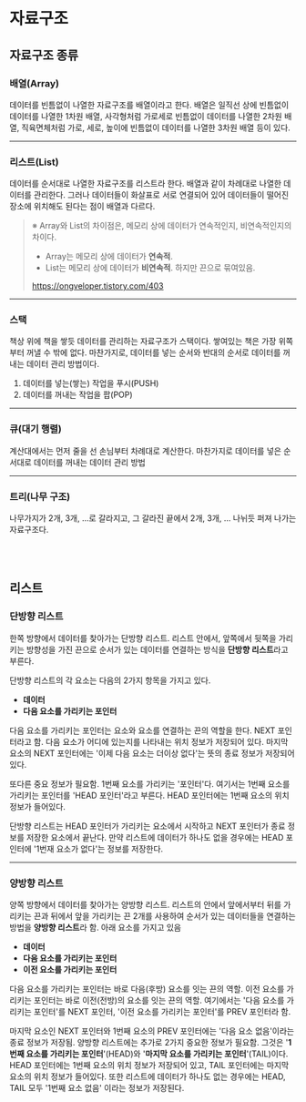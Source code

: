 # 자료구조

## 자료구조 종류

### 배열(Array)

데이터를 빈틈없이 나열한 자료구조를 배열이라고 한다. 배열은 일직선 상에 빈틈없이 데이터를 나열한 1차원 배열, 사각형처럼 가로세로 빈틈없이 데이터를 나열한 2차원 배열, 직육면체처럼 가로, 세로, 높이에 빈틈없이 데이터를 나열한 3차원 배열 등이 있다.

---

### 리스트(List)

데이터를 순서대로 나열한 자료구조를 리스트라 한다. 배열과 같이 차례대로 나열한 데이터를 관리한다. 그러나 데이터들이 화살표로 서로 연결되어 있어 데이터들이 떨어진 장소에 위치해도 된다는 점이 배열과 다르다.

> ※ Array와 List의 차이점은, 메모리 상에 데이터가 연속적인지, 비연속적인지의 차이다.
>
> - Array는 메모리 상에 데이터가 **연속적**.
> - List는 메모리 상에 데이터가 **비연속적**. 하지만 끈으로 묶여있음.
>
> https://ongveloper.tistory.com/403

---

### 스택

책상 위에 책을 쌓듯 데이터를 관리하는 자료구조가 스택이다. 쌓여있는 책은 가장 위쪽부터 꺼낼 수 밖에 없다. 마찬가지로, 데이터를 넣는 순서와 반대의 순서로 데이터를 꺼내는 데이터 관리 방법이다.

1. 데이터를 넣는(쌓는) 작업을 푸시(PUSH)
2. 데이터를 꺼내는 작업을 팝(POP)

---

### 큐(대기 행렬)

계산대에서는 먼저 줄을 선 손님부터 차례대로 계산한다. 마찬가지로 데이터를 넣은 순서대로 데이터를 꺼내는 데이터 관리 방법

---

### 트리(나무 구조)

나무가지가 2개, 3개, …로 갈라지고, 그 갈라진 끝에서 2개, 3개, … 나뉘듯 퍼져 나가는 자료구조다.

<br/>

<br/>

## 리스트

### 단방향 리스트

한쪽 방향에서 데이터를 찾아가는 단방향 리스트. 리스트 안에서, 앞쪽에서 뒷쪽을 가리키는 방향성을 가진 끈으로 순서가 있는 데이터를 연결하는 방식을 **단방향 리스트**라고 부른다.

단방향 리스트의 각 요소는 다음의 2가지 항목을 가지고 있다.

- **데이터**
- **다음 요소를 가리키는 포인터**

다음 요소를 가리키는 포인터는 요소와 요소를 연결하는 끈의 역할을 한다. NEXT 포인터라고 함. 다음 요소가 어디에 있는지를 나타내는 위치 정보가 저장되어 있다. 마지막 요소의 NEXT 포인터에는 '이제 다음 요소는 더이상 없다'는 뜻의 종료 정보가 저장되어 있다.

또다른 중요 정보가 필요함. 1번째 요소를 가리키는 '포인터'다. 여기서는 1번째 요소를 가리키는 포인터를 'HEAD 포인터'라고 부른다. HEAD 포인터에는 1번째 요소의 위치 정보가 들어있다.

단방향 리스트는 HEAD 포인터가 가리키는 요소에서 시작하고 NEXT 포인터가 종료 정보를 저장한 요소에서 끝난다. 만약 리스트에 데이터가 하나도 없을 경우에는 HEAD 포인터에 '1번재 요소가 없다'는 정보를 저장한다.

---

### 양방향 리스트

양쪽 방향에서 데이터를 찾아가는 양방향 리스트. 리스트의 안에서 앞에서부터 뒤를 가리키는 끈과 뒤에서 앞을 가리키는 끈 2개를 사용하여 순서가 있는 데이터들을 연결하는 방법을 **양방향 리스트**라 함. 아래 요소를 가지고 있음

- **데이터**
- **다음 요소를 가리키는 포인터**
- **이전 요소를 가리키는 포인터**

다음 요소를 가리키는 포인터는 바로 다음(후방) 요소를 잇는 끈의 역할. 이전 요소를 가리키는 포인터는 바로 이전(전방)의 요소를 잇는 끈의 역할. 여기에서는 '다음 요소를 가리키는 포인터'를 NEXT 포인터, '이전 요소를 가리키는 포인터'를 PREV 포인터라 함.

마지막 요소인 NEXT 포인터와 1번째 요소의 PREV 포인터에는 '다음 요소 없음'이라는 종료 정보가 저장됨. 양방향 리스트에는 추가로 2가지 중요한 정보가 필요함. 그것은 '**1번째 요소를 가리키는 포인터**'(HEAD)와 '**마지막 요소를 가리키는 포인터**'(TAIL)이다. HEAD 포인터에는 1번째 요소의 위치 정보가 저장되어 있고, TAIL 포인터에는 마지막 요소의 위치 정보가 들어있다. 또한 리스트에 데이터가 하나도 없는 경우에는 HEAD, TAIL 모두 '1번째 요소 없음' 이라는 정보가 저장된다.
